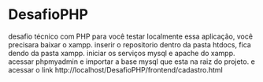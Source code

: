 # DesafioPHP
desafio técnico com PHP
para você testar localmente essa aplicação, você precisara baixar o xampp.
inserir o repositorio dentro da pasta htdocs, fica dendo da pasta xampp.
iniciar os serviços mysql e apache do xampp.
acessar phpmyadmin e importar a base mysql que esta na raiz do projeto.
e acessar o link http://localhost/DesafioPHP/frontend/cadastro.html
